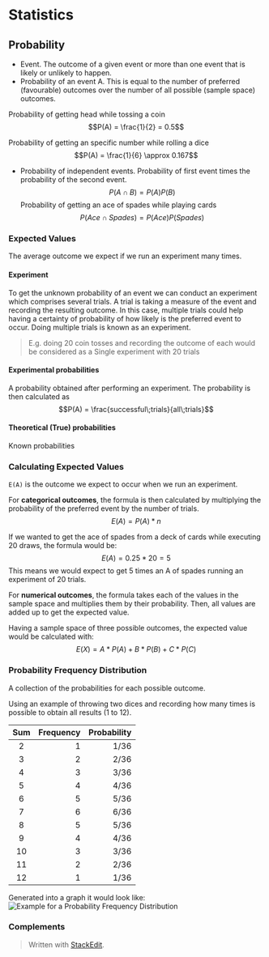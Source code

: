 # Statistics

## Probability

- Event. The outcome of a given event or more than one event that is likely or unlikely to happen.
- Probability of an event A. This is equal to the number of preferred (favourable) outcomes over the number of all possible (sample space) outcomes.

Probability of getting head while tossing a coin
$$P(A) = \frac{1}{2} = 0.5$$

Probability of getting an specific number while rolling a dice
$$P(A) = \frac{1}{6} \approx 0.167$$

- Probability of independent events. Probability of first event times the probability of the second event.
$$P(A \cap B) = P(A)P(B)$$
Probability of getting an ace of spades while playing cards
$$P(Ace \cap Spades) = P(Ace)P(Spades) $$

### Expected Values
The average outcome we expect if we run an experiment many times.

#### Experiment
To get the unknown probability of an event we can conduct an experiment which comprises several trials. A trial is taking a measure of the event and recording the resulting outcome. 
In this case, multiple trials could help having a certainty of probability of how likely is the preferred event to occur. Doing multiple trials is known as an experiment.

>  E.g. doing 20 coin tosses and recording the outcome of each would be considered as a Single experiment with 20 trials

#### Experimental probabilities
A probability obtained after performing an experiment.
The probability is then calculated as 
$$P(A) = \frac{successful\;trials}{all\;trials}$$
#### Theoretical (True) probabilities
Known probabilities

### Calculating Expected Values

`E(A)` is the outcome we expect to occur when we run an experiment.

For **categorical outcomes**, the formula is then calculated by multiplying the probability of the preferred event by the number of trials.
$$E(A) = P(A) * n$$

If we wanted to get the ace of spades from a deck of cards while executing 20 draws, the formula would be:
$$E(A) = 0.25 * 20 = 5$$
This means we would expect to get 5 times an A of spades running an experiment of 20 trials.

For **numerical outcomes**, the formula takes each of the values in the sample space and multiplies them by their probability. Then, all values are added up to get the expected value.

Having a sample space of three possible outcomes, the expected value would be calculated with:
$$E(X) = A*P(A) + B*P(B)+C*P(C)$$


### Probability Frequency Distribution

A collection of the probabilities for each possible outcome.

Using an example of throwing two dices and recording how many times is possible to obtain all results (1 to 12).

| Sum | Frequency | Probability |
|:--------:| -------------:| -------------:|
| 2 | 1 | 1/36
| 3 | 2 | 2/36
| 4 | 3 | 3/36
| 5 | 4 |4/36
| 6 | 5 |5/36
| 7 | 6 |6/36
| 8 | 5 |5/36
| 9 | 4 |4/36
| 10 | 3 |3/36
| 11 | 2 |2/36
| 12 | 1 |1/36

Generated into a graph it would look like:
![Example for a Probability Frequency Distribution](https://raw.githubusercontent.com/euphonie/study-notes/master/Computer%20Science/Theory/Statistics/probfreqdist.png)


### Complements



> Written with [StackEdit](https://stackedit.io/).

<!--stackedit_data:
eyJoaXN0b3J5IjpbOTU5Nzk0NzY5LC0xMjU3NjYwNDI3LDE0MT
I4NTk5NDgsLTY2OTczNDIwNCwxNTI5NTYyMTA2LC05ODI0NDM2
NzYsMTY0OTA1MTE1NCwxOTI1NTE0MTM3LC0xMjU2MDI2MzU5XX
0=
-->